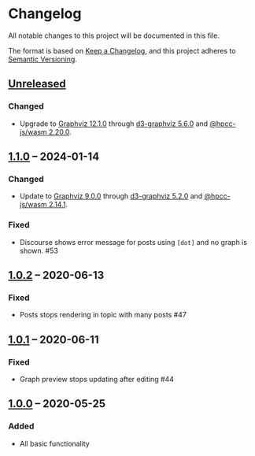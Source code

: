 # Changelog

All notable changes to this project will be documented in this file.

The format is based on [Keep a Changelog](https://keepachangelog.com/en/1.0.0/),
and this project adheres to [Semantic Versioning](https://semver.org/spec/v2.0.0.html).

## [Unreleased]

### Changed

* Upgrade to
  [Graphviz 12.1.0](https://gitlab.com/graphviz/graphviz/-/blob/main/CHANGELOG.md#1210--2024-08-12)
  through
  [d3-graphviz 5.6.0](https://github.com/magjac/d3-graphviz/blob/master/CHANGELOG.md#560--2024-08-18)
  and
  [@hpcc-js/wasm 2.20.0](https://github.com/hpcc-systems/hpcc-js-wasm/blob/trunk/packages/wasm/CHANGELOG.md#2200-2024-08-15).

## [1.1.0] – 2024-01-14

### Changed

* Update to [Graphviz 9.0.0](https://gitlab.com/graphviz/graphviz/-/blob/main/CHANGELOG.md?ref_type=heads#900-2023-09-11) through [d3-graphviz 5.2.0](https://github.com/magjac/d3-graphviz/blob/master/CHANGELOG.md#520--2023-11-05) and [@hpcc-js/wasm 2.14.1](https://github.com/hpcc-systems/hpcc-js-wasm/blob/trunk/CHANGELOG.md#2141-2023-10-12).

### Fixed

* Discourse shows error message for posts using `[dot]` and no graph is shown. #53

## [1.0.2] – 2020-06-13

### Fixed

* Posts stops rendering in topic with many posts #47

## [1.0.1] – 2020-06-11

### Fixed

* Graph preview stops updating after editing #44

## [1.0.0] – 2020-05-25

### Added

* All basic functionality

[Unreleased]: https://github.com/magjac/discourse-d3-graphviz/compare/1.1.0..HEAD
[1.1.0]: https://github.com/magjac/discourse-d3-graphviz/compare/1.0.2...1.1.0
[1.0.2]: https://github.com/magjac/discourse-d3-graphviz/compare/1.0.1...1.0.2
[1.0.1]: https://github.com/magjac/discourse-d3-graphviz/compare/1.0.0...1.0.1
[1.0.0]: https://github.com/magjac/discourse-d3-graphviz/compare/0.0.0...1.0.0
